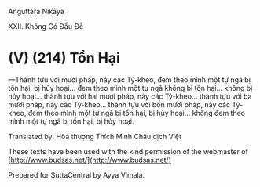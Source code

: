 Aṅguttara Nikāya

XXII. Không Có Ðầu Ðề

# (V) (214) Tổn Hại

—Thành tựu với mười pháp, này các Tỷ-kheo, đem theo mình một tự ngã bị tổn hại, bị hủy hoại... đem theo mình một tự ngã không bị tổn hại... không bị hủy hoại... thành tựu với hai mươi pháp, này các Tỷ-kheo... thành tựu với ba mươi pháp, này các Tỷ-kheo... thành tựu với bốn mươi pháp, này các Tỷ-kheo, đem theo mình một tự ngã bị tổn hại, bị hủy hoại... không đem theo mình một tự ngã bị tổn hại, bị hủy hoại.

Translated by: Hòa thượng Thích Minh Châu dịch Việt

These texts have been used with the kind permission of the webmaster of [http://www.budsas.net/](http://www.budsas.net/)

Prepared for SuttaCentral by Ayya Vimala.